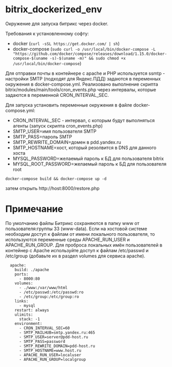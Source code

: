 # bitrix_dockerized_env
Окружение для запуска битрикс через docker. 

Требования к установленному софту:
 - docker (`curl -sSL https://get.docker.com/ | sh`)
 - docker-compose (`sudo curl -o /usr/local/bin/docker-compose -L "https://github.com/docker/compose/releases/download/1.15.0/docker-compose-$(uname -s)-$(uname -m)" && sudo chmod +x /usr/local/bin/docker-compose`)

Для отправки почты в контейнере с apache и PHP используется ssmtp - настройки SMTP (подходят для Яндекс.ПДД) 
задаются в переменных окружения в docker-compose.yml. Реализовано выполнение скрипта bitrix/modules/main/tools/cron_events.php 
через интервалы, которые задаются в переменной CRON_INTERVAL_SEC. 

Для запуска установить переменные окружения в файле docker-compose.yml:
 - CRON_INTERVAL_SEC - интервал, с которым будут выполняться агенты (запуск скрипта cron_events.php)
 - SMTP_USER=имя пользователя SMTP
 - SMTP_PASS=пароль SMTP
 - SMTP_REWRITE_DOMAIN=домен в pdd.yandex.ru
 - SMTP_HOSTNAME=хост, который резолвится в DNS для данного хоста
 - MYSQL_PASSWORD=желаемый пароль к БД для пользователя bitrix
 - MYSQL_ROOT_PASSWORD=желаемый пароль к БД для пользователя root

`docker-compose build && docker-compose up -d`

затем открыть http://host:8000/restore.php

# Примечание

По умолчанию файлы Битрикс сохраняются в папку www от пользователя:группы 33 (www-data). Если на хостовой системе необходим доступ 
к файлам от имени локального пользователя, то 
используются переменные среды APACHE_RUN_USER и APACHE_RUN_GROUP. Для проброса локальных имён пользователей в контейнер с Apache используйте доступ
к файлам /etc/passwd и /etc/group (добавьте их в раздел volumes для сервиса apache).

```
  apache:
    build: ./apache
    ports:
      - 8000:80
    volumes:
      - ./www:/var/www/html
      - /etc/passwd:/etc/passwd:ro
      - /etc/group:/etc/group:ro
    links:
      - mysql
    restart: always
    ulimits:
      stack: -1
    environment:
      - CRON_INTERVAL_SEC=60
      - SMTP_MAILHUB=smtp.yandex.ru:465
      - SMTP_USER=server@pdd-host.ru
      - SMTP_PASS=password
      - SMTP_REWRITE_DOMAIN=pdd-host.ru
      - SMTP_HOSTNAME=www.host.ru
      - APACHE_RUN_USER=localuser
      - APACHE_RUN_GROUP=localgroup
```
